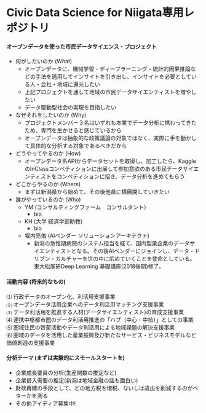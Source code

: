 # Civic Data Science for Niigata専用レポジトリ

#### オープンデータを使った市民データサイエンス・プロジェクト
- 何がしたいのか (What)
  - オープンデータに、機械学習・ディープラーニング・統計的因果推論などの手法を適用してインサイトを引き出し、インサイトを必要としている人・会社・地域に還元したい
  - 上記プロジェクトを通して地域の市民データサイエンティストを増やしたい
  - データ駆動型社会の実現を目指したい
- なぜそれをしたいのか (Why)
  - プロジェクトメンバー３名はいずれも本業でデータ分析に携わってきたため、専門を生かせると感じているから
  - オープンデータは抽象的な政策議論の対象ではなく、実際に手を動かして具体的な分析する対象であるべきだから
- どうやってやるのか (How)
  - オープンデータ系APIからデータセットを取得し、加工したら、KaggleのInClassコンペティションに出展して参加意欲のある市民データサイエンティストをコンペティションに招き、データ分析を進めてもらう
- どこからやるのか (Where)
  - まずは新潟県から始めて、その後他県に横展開していきたい
- 誰がやっているのか (Who)
  - YM (コンサルティングファーム　コンサルタント）
    - bio
  - KH (大学 経済学部助教)
    - bio
  - 堀内亮佑 (AIベンダー ソリューションアーキテクト)
    - 新潟の急性期病院のシステム担当を経て、国内製薬企業のデータサイエンティストとなる。その後AIベンダーにジョインし、データ・ドリブン・カルチャーを世の中に広めていくことを使命としている。東大松尾研Deep Learning 基礎講座(2018後期)修了。

#### 活動内容 (将来的なもの)
⑴ 行政データのオープン化、利活用支援事業  
⑵ オープンデータ活用企業へのデータ利活用マッチング支援事業  
⑶ データ利活用を推進する人材(データサイエンティスト)の育成支援事業  
⑷ 連携中枢都市圏のデータ利活用推進の「ハブ（中心・中核）」としての事業  
⑸ 圏域住民の啓蒙活動やデータ利活用による地域課題の解決支援事業  
⑹ 圏域のデータを活用した産業振興及び新たなサービス・ビジネスモデルなど価値創造の支援事業  

#### 分析テーマ (まずは実験的にスモールスタートを)
- 企業成長要員の分析(生産関数の推定など)
- 企業借入需要の推定(新潟は地域金融の話も面白い)
- 財政再建の手段として、どの地方税を増税、ないしは歳出を削減するのがベターかを測る
- その他アイディア募集中!